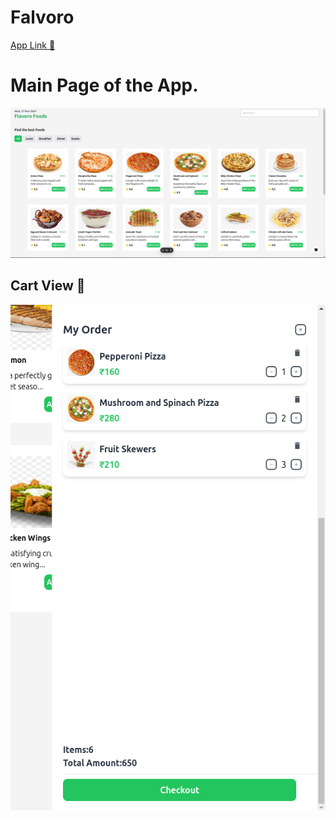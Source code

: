 <h1>Falvoro</h1>
<a href="https://flavoro-sooty.vercel.app/">App Link 🔗</a>
<h1>Main Page of the App.</h1>
<img src=".//src/assets/big-screen.png"></img>
<h2>Cart View 🛒</h2>
<img src="./src/assets/cart.png"></img>